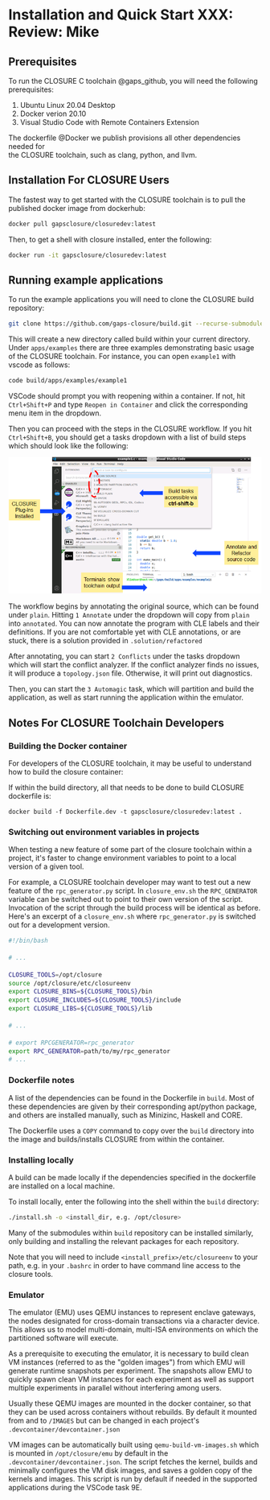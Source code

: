 # Installation and Quick Start **XXX: Review: Mike**

## Prerequisites

To run the CLOSURE C toolchain @gaps_github, you will need the following prerequisites:

1. Ubuntu Linux 20.04 Desktop
2. Docker verion 20.10 
3. Visual Studio Code with Remote Containers Extension

The dockerfile @Docker we publish provisions all other dependencies needed for  
the CLOSURE toolchain, such as clang, python, and llvm.

## Installation For CLOSURE Users
The fastest way to get started with the CLOSURE toolchain
is to pull the published docker image from dockerhub:

```bash
docker pull gapsclosure/closuredev:latest
```

Then, to get a shell with closure installed, enter the following:

```bash
docker run -it gapsclosure/closuredev:latest 
```

## Running example applications

To run the example applications you will need to clone the
CLOSURE build repository:

```bash
git clone https://github.com/gaps-closure/build.git --recurse-submodules
```

This will create a new directory called build within your current directory.
Under `apps/examples` there are three examples demonstrating basic usage of
the CLOSURE toolchain. For instance, you can open `example1` with vscode as follows:

```bash
code build/apps/examples/example1
```

VSCode should prompt you with reopening within a container. If not, hit `Ctrl+Shift+P`
and type `Reopen in Container` and click the corresponding menu item in the dropdown.

Then you can proceed with the steps in the CLOSURE workflow. If you hit `Ctrl+Shift+B`,
you should get a tasks dropdown with a list of build steps which should look like the following:

![CLOSURE workflow in VSCode](docs/C/images/cvi.png)

The workflow begins by annotating the original source, which can be found under `plain`.
Hitting `1 Annotate` under the dropdown will copy from `plain` into `annotated`. You can
now annotate the program with CLE labels and their definitions. If you are not comfortable
yet with CLE annotations, or are stuck, there is a solution provided in `.solution/refactored` 

After annotating, you can start `2 Conflicts` under the tasks dropdown which will start the conflict analyzer. If the conflict analyzer finds no issues, it will produce a `topology.json` file. Otherwise, it will print out
diagnostics.

Then, you can start the `3 Automagic` task, which will partition and build the application, as well
as start running the application within the emulator.

## Notes For CLOSURE Toolchain Developers

### Building the Docker container

For developers of the CLOSURE toolchain, it may be useful to
understand how to build the closure container:

If within the build directory, all that needs to be done to build
CLOSURE dockerfile is:

```
docker build -f Dockerfile.dev -t gapsclosure/closuredev:latest .
```

### Switching out environment variables in projects

When testing a new feature of some part of the closure toolchain
within a project, it's faster to change environment variables to point
to a local version of a given tool.

For example, a CLOSURE toolchain developer may want to test out a new feature
of the `rpc_generator.py` script. In `closure_env.sh` the `RPC_GENERATOR`
variable can be switched out to point to their own version of the script. Invocation of
the script through the build process will be identical as before. 
Here's an excerpt of a `closure_env.sh` where `rpc_generator.py` is switched out for a 
development version.

```bash
#!/bin/bash

# ...

CLOSURE_TOOLS=/opt/closure
source /opt/closure/etc/closureenv
export CLOSURE_BINS=${CLOSURE_TOOLS}/bin
export CLOSURE_INCLUDES=${CLOSURE_TOOLS}/include
export CLOSURE_LIBS=${CLOSURE_TOOLS}/lib

# ...

# export RPCGENERATOR=rpc_generator
export RPC_GENERATOR=path/to/my/rpc_generator
# ... 
```

### Dockerfile notes

A list of the dependencies can be found in the Dockerfile in `build`.
Most of these dependencies are given by their corresponding apt/python package,
and others are installed manually, such as Minizinc, Haskell and CORE.

The Dockerfile uses a `COPY` command to copy over the `build` directory
into the image and builds/installs CLOSURE from within the container. 

### Installing locally

A build can be made locally if the dependencies specified in the dockerfile
are installed on a local machine. 

To install locally, enter the following into the shell within the `build` directory:

```bash
./install.sh -o <install_dir, e.g. /opt/closure>
```

Many of the submodules within `build` repository can be installed similarly, only building
and installing the relevant packages for each repository.

Note that you will need to include `<install_prefix>/etc/closureenv` to your path,
e.g. in your `.bashrc` in order to have command line access to the closure tools.

### Emulator  

The emulator (EMU) uses QEMU instances to represent enclave gateways, the nodes designated for cross-domain transactions via a character device. This allows us to model multi-domain, multi-ISA environments on which the partitioned software will execute. 

As a prerequisite to executing the emulator, it is necessary to build clean VM instances (referred to as the "golden images") from which EMU will generate runtime snapshots per experiment. The snapshots allow EMU to quickly spawn clean VM instances for each experiment as well as support multiple experiments in parallel without interfering among users.

Usually these QEMU images are mounted in the docker container, so that they can be used across containers without rebuilds. 
By default it mounted from and to `/IMAGES` but can be changed in each project's `.devcontainer/devcontainer.json`

VM images can be automatically built using `qemu-build-vm-images.sh` which is mounted in `/opt/closure/emu` by default in the `.devcontainer/devcontainer.json`. The script fetches the kernel, builds and minimally configures the VM disk images, and saves a golden copy of the kernels and images. This script is run by default if needed in the supported applications during the VSCode task 9E.
